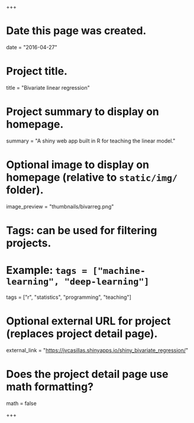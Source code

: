 +++
# Date this page was created.
date = "2016-04-27"

# Project title.
title = "Bivariate linear regression"

# Project summary to display on homepage.
summary = "A shiny web app built in R for teaching the linear model."

# Optional image to display on homepage (relative to `static/img/` folder).
image_preview = "thumbnails/bivarreg.png"

# Tags: can be used for filtering projects.
# Example: `tags = ["machine-learning", "deep-learning"]`
tags = ["r", "statistics", "programming", "teaching"]

# Optional external URL for project (replaces project detail page).
external_link = "https://jvcasillas.shinyapps.io/shiny_bivariate_regression/"

# Does the project detail page use math formatting?
math = false

+++


